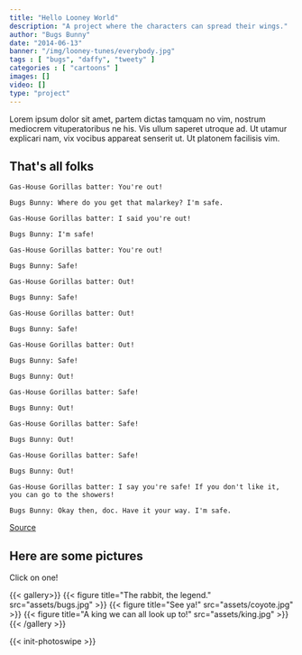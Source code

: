```yaml
---
title: "Hello Looney World"
description: "A project where the characters can spread their wings."
author: "Bugs Bunny"
date: "2014-06-13"
banner: "/img/looney-tunes/everybody.jpg"
tags : [ "bugs", "daffy", "tweety" ]
categories : [ "cartoons" ]
images: []
video: []
type: "project"
---
```

Lorem ipsum dolor sit amet, partem dictas tamquam no vim, nostrum mediocrem vituperatoribus ne his. Vis ullum saperet utroque ad. Ut utamur explicari nam, vix vocibus appareat senserit ut. Ut platonem facilisis vim.

<!--more-->

## That's all folks

```
Gas-House Gorillas batter: You're out!

Bugs Bunny: Where do you get that malarkey? I'm safe.

Gas-House Gorillas batter: I said you're out!

Bugs Bunny: I'm safe!

Gas-House Gorillas batter: You're out!

Bugs Bunny: Safe!

Gas-House Gorillas batter: Out!

Bugs Bunny: Safe!

Gas-House Gorillas batter: Out!

Bugs Bunny: Safe!

Gas-House Gorillas batter: Out!

Bugs Bunny: Safe!

Bugs Bunny: Out!

Gas-House Gorillas batter: Safe!

Bugs Bunny: Out!

Gas-House Gorillas batter: Safe!

Bugs Bunny: Out!

Gas-House Gorillas batter: Safe!

Bugs Bunny: Out!

Gas-House Gorillas batter: I say you're safe! If you don't like it, you can go to the showers!

Bugs Bunny: Okay then, doc. Have it your way. I'm safe.
```

[Source](https://www.imdb.com/title/tt0038333/quotes)

## Here are some pictures

Click on one!

{{< gallery>}}
    {{< figure title="The rabbit, the legend." src="assets/bugs.jpg" >}}
    {{< figure title="See ya!" src="assets/coyote.jpg" >}}
    {{< figure title="A king we can all look up to!" src="assets/king.jpg" >}}
{{< /gallery >}}

{{< init-photoswipe >}}
